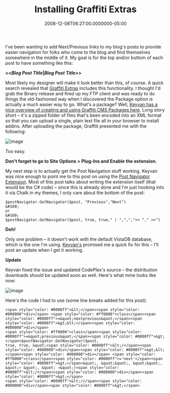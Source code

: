 ﻿---
title: Installing Graffiti Extras
date: "2008-12-08T06:27:00.0000000-05:00"
description: "I've been wanting to add Next/Previous links to my blog's posts to provide easier navigation for folks who come to the blog and find themselves somewhere in the middle of it. My goal is for the top and/or bottom of each post to have something like this:"
featuredImage: img/installing-graffiti-extras-featured.png
---

I've been wanting to add Next/Previous links to my blog's posts to provide easier navigation for folks who come to the blog and find themselves somewhere in the middle of it. My goal is for the top and/or bottom of each post to have something like this:

**<<*Blog Post Title*|*Blog Post Title*>>**

Most likely my designer will make it look better than this, of course. A quick search revealed that [Graffiti Extras](http://www.codeplex.com/GraffitiExtras/Release/ProjectReleases.aspx?ReleaseId=15653#ReleaseFiles) includes this functionality. I thought I'd grab the Binary release and fired up my FTP client and was ready to do things the old-fashioned way when I discovered the Package option is actually a much easier way to go. What's a package? Well, [Keyvan has a nice overview of creating and using Graffiti CMS Packages here](http://nayyeri.net/blog/how-to-create-a-package-for-graffiti). Long story short – it's a zipped folder of files that's been encoded into an XML format so that you can upload a single, plain text file all in your browser to install addins. After uploading the package, Graffiti presented me with the following:

![image](/img/graffiti-extras.png)

Too easy.

**Don't forget to go to Site Options > Plug-Ins and Enable the extension.**

My next step is to actually get the Post Navigation stuff working. Keyvan was nice enough to point me to this post on using the [Post Navigator Extension](http://nayyeri.net/blog/post-navigator-extension-for-graffiti). Most of this post talks about writing the extension itself (that would be the C# code) – since this is already done and I'm just hooking into it via Chalk in my themes, I only care about the bottom of the post:

```
$postNavigator.GetNavigator($post, "Previous","Next")
&#160;
or
&#160;
$postNavigator.GetNavigator($post, true, true," | ",",","<< "," >>")
```

**Doh!**

Only one problem – it doesn't work with the default VistaDB database, which is the one I'm using. [Keyvan's](http://nayyeri.net/blog) promised me a quick fix for this – I'll post an update when I get it working.

**Update**

Keyvan fixed the issue and updated CodePlex's source – the distribution downloads should be updated soon as well. Here's what mine looks like now:

![image](/img/steve-blog-header.png)

Here's the code I had to use (some line breaks added for this post):

```
<span style="color: #0000ff">&lt;</span><span style="color: #800000">div</span> <span style="color: #ff0000">class</span><span style="color: #0000ff">=&quot;nextprevious&quot;</span><span style="color: #0000ff">&gt;&lt;</span><span style="color: #800000">div</span>
<span style="color: #ff0000">class</span><span style="color: #0000ff">=&quot;previous&quot;</span><span style="color: #0000ff">&gt;</span>$postNavigator.GetNavigator($post,
true, true, &quot;<span style="color: #0000ff">&lt;/</span><span style="color: #800000">div</span><span style="color: #0000ff">&gt;&lt;</span><span style="color: #800000">div</span> <span style="color: #ff0000">class</span><span style="color: #0000ff">='next'</span><span style="color: #0000ff">&gt;</span>&quot;, &quot;&quot;, &quot;&quot;,
&quot;← &quot;, &quot; →&quot;)<span style="color: #0000ff">&lt;/</span><span style="color: #800000">div</span><span style="color: #0000ff">&gt;</span>
<span style="color: #0000ff">&lt;/</span><span style="color: #800000">div</span><span style="color: #0000ff">&gt;</span>
```

